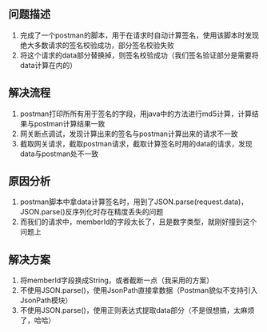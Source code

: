 ## 问题描述

1. 完成了一个postman的脚本，用于在请求时自动计算签名，使用该脚本时发现绝大多数请求的签名校验成功，部分签名校验失败
2. 将这个请求的data部分替换掉，则签名校验成功（我们签名验证部分是需要将data计算在内的）

## 解决流程

1. postman打印所所有用于签名的字段，用java中的方法进行md5计算，计算结果与postman计算结果一致
2. 网关断点调试，发现计算出来的签名与postman计算出来的请求不一致
3. 截取网关请求，截取postman请求，截取计算签名时用的data的请求，发现data与postman处不一致

## 原因分析

1. postman脚本中拿data计算签名时，用到了JSON.parse(request.data)，JSON.parse()反序列化时存在精度丢失的问题
2. 而我们的请求中，memberId的字段太长了，且是数字类型，就刚好撞到这个问题上

## 解决方案

1. 将memberId字段换成String，或者截断一点（我采用的方案）
2. 不使用JSON.parse()，使用JsonPath直接拿数据（Postman貌似不支持引入JsonPath模块）
3. 不使用JSON.parse()，使用正则表达式提取data部分（不是很想搞，太麻烦了，哈哈）